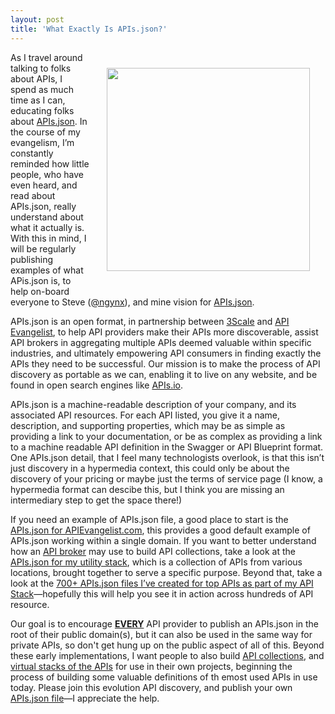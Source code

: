 ```yaml
---
layout: post
title: 'What Exactly Is APIs.json?'
---
```

<p><a href="http://apisjson.org/"><img style="padding: 25px;" src="https://s3.amazonaws.com/kinlane-productions/apis-json/apisdotjson.png" alt="" width="325" align="right" /></a></p>
<p>As I travel around talking to folks about APIs, I spend as much time as I can, educating folks about <a href="http://apisjson.org">APIs.json</a>. In the course of my evangelism, I&rsquo;m constantly reminded how little people, who have even heard, and read about APIs.json, really understand about what it actually is. With this in mind, I will be regularly publishing examples of what APis.json is, to help on-board everyone to Steve (<a href="https://twitter.com/njyx">@ngynx</a>), and mine vision for <a href="http://apisjson.org">APIs.json</a>.</p>
<p>APIs.json is an open format, in partnership between <a href="http://3scale.net">3Scale</a> and <a href="http://apievangelist.com">API Evangelist</a>, to help API providers make their APIs more discoverable, assist API brokers in aggregating multiple APIs deemed valuable within specific industries, and ultimately empowering API consumers in finding exactly the APIs they need to be successful. Our mission is to make the process of API discovery as portable as we can, enabling it to live on any website, and be found in open search engines like <a href="http://apis.io">APIs.io</a>.</p>
<p>APIs.json is a machine-readable description of your company, and its associated API resources. For each API listed, you give it a name, description, and supporting properties, which may be as simple as providing a link to your documentation, or be as complex as providing a link to a machine readable API definition in the Swagger or API Blueprint format. One APIs.json detail, that I feel many technologists overlook, is that this isn&rsquo;t just discovery in a hypermedia context, this could only be about the discovery of your pricing or maybe just the terms of service page (I know, a hypermedia format can descibe this, but I think you are missing an intermediary step to get the space there!)</p>
<p>If you need an example of APIs.json file, a good place to start is the <a href="http://apievangelist.com/apis.json">APIs.json for APIEvangelist.com</a>, this provides a good default example of APIs.json working within a single domain. If you want to better understand how an <a href="http://apievangelist.com/2014/10/10/exploring-the-possibilities-of-being-an-api-broker/">API broker</a> may use to build API collections, take a look at the <a href="http://utility-stack.apievangelist.com/apis.json">APIs.json for my utility stack</a>, which is a collection of APIs from various locations, brought together to serve a specific purpose. Beyond that, take a look at the <a href="http://theapistack.com">700+ APIs.json files I&rsquo;ve created for top APIs as part of my API Stack</a>&mdash;hopefully this will help you see it in action across hundreds of API resource.</p>
<p>Our goal is to encourage <span style="text-decoration: underline;"><strong>EVERY</strong></span> API provider to publish an APIs.json in the root of their public domain(s), but it can also be used in the same way for private APIs, so don't get hung up on the public aspect of all of this. Beyond these early implementations, I want people to also build <a href="http://apievangelist.com/2014/10/11/exposing-dictionaries-from-my-api-collections/">API collections</a>, and <a href="http://apievangelist.com/2014/04/17/api-virtual-stack-composition-like-the-absolut-drinks-data-api/">virtual stacks of the APIs</a> for use in their own projects, beginning the process of building some valuable definitions of th emost used APIs in use today. Please join this evolution API discovery, and publish your own <a href="http://apisjson.org">APIs.json file</a>&mdash;I appreciate the help.</p>